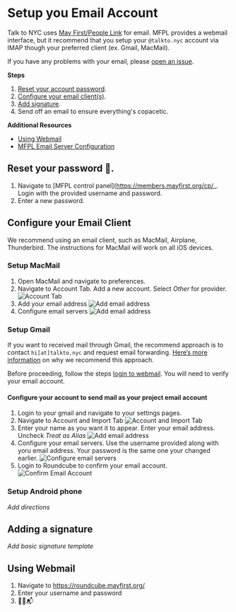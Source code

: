 # Setup you Email Account

Talk to NYC uses [May First/People Link](https://mayfirst.org/en/index.html) for email. MFPL provides a webmail interface, but it recommend that you setup your `@talkto.nyc` account via IMAP though your preferred client (ex. Gmail, MacMail). 

If you have any problems with your email, please [open an issue](https://github.com/g0vNYC/hub/issues/new). 

**Steps**

1. [Reset your account password](#reset-your-password-).
2. [Configure your email client(s)](#configure-your-email-clien).
3. [Add signature](#adding-a-signature).
4. Send off an email to ensure everything's copacetic.

**Additional Resources**

* [Using Webmail](#using-webmail)
* [MFPL Email Server Configuration](https://support.mayfirst.org/wiki/faq/email/configure-email)

## Reset your password 🙈.

1. Navigate to [MFPL control panel](https://members.mayfirst.org/cp/_. Login with the provided username and password.
2. Enter a new password. 

## Configure your Email Client

We recommend using an email client, such as MacMail, Airplane, Thunderbird. The instructions for MacMail will work on all iOS devices. 

### Setup MacMail

1. Open MacMail and navigate to preferences. 
2. Navigate to Account Tab. Add a new account. Select _Other_ for provider. ![Account Tab](assets/imgs/email-setup/macmail-es-00-select-provider.png)
3. Add your email address ![Add email address](assets/imgs/email-setup/macmail-es-01-add-email-account.png)
4. Configure email servers ![Add email address](assets/imgs/email-setup/macmail-es-02-configure-email-account.png)


### Setup Gmail

If you want to received mail through Gmail, the recommend approach is to contact `hi[at]talkto.nyc` and request email forwarding. [Here’s more information]() on why we recommend this approach.

Before proceeding, follow the steps [login to webmail](). You will need to verify your email account.

#### Configure your account to send mail as your project email account

1. Login to your gmail and navigate to your settings pages. 
2. Navigate to Account and Import Tab ![Account and Import Tab](assets/imgs/email-setup/gmail-01-add-account.png)
3. Enter your name as you want it to appear. Enter your email address. Uncheck _Treat as Alias_ ![Add email address](assets/imgs/email-setup/gmail-02-setup-email.png)
4. Configure your email servers. Use the username provided along with yoru email address. Your password is the same one your changed earlier. 
 ![Configure email servers](assets/imgs/email-setup/gmail-03-configure-email-servers.png)
5. Login to Roundcube to confirm your email account. 
 ![Confirm Email Account](assets/imgs/email-setup/gmail-03-configure-email-servers.png)


### Setup Android phone

_Add directions_

## Adding a signature

_Add basic signature template_

## Using Webmail

1. Navigate to https://roundcube.mayfirst.org/
2. Enter your username and password
3. 🙌🏾📬
